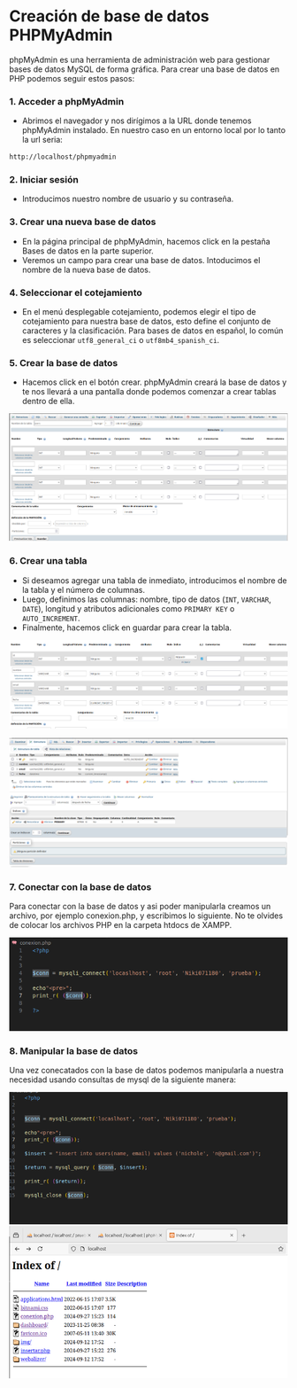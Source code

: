 # Creación de base de datos PHPMyAdmin

phpMyAdmin es una herramienta de administración web para gestionar bases de datos MySQL de forma gráfica. Para crear una base de datos en PHP podemos seguir estos pasos:

### 1. Acceder a phpMyAdmin
- Abrimos el navegador y nos dirígimos a la URL donde tenemos phpMyAdmin instalado. En nuestro caso en un entorno local por lo tanto la url seria:

```bash
http://localhost/phpmyadmin
```

### 2. Iniciar sesión
- Introducimos nuestro nombre de usuario y su contraseña.
  
### 3. Crear una nueva base de datos
- En la página principal de phpMyAdmin, hacemos click en la pestaña Bases de datos en la parte superior.
- Veremos un campo para crear una base de datos. Intoducimos el nombre de la nueva base de datos.

### 4. Seleccionar el cotejamiento 
- En el menú desplegable cotejamiento, podemos elegir el tipo de cotejamiento para nuestra base de datos, esto define el conjunto de caracteres y la clasificación. Para bases de datos en español, lo común es seleccionar `utf8_general_ci` o `utf8mb4_spanish_ci`.

### 5. Crear la base de datos
- Hacemos click en el botón crear. phpMyAdmin creará la base de datos y te nos llevará a una pantalla donde podemos comenzar a crear tablas dentro de ella.

![img](https://github.com/nicholelouis/DPL_A_Nichole/blob/main/img/bbdd1.png?raw=true)

### 6. Crear una tabla
- Si deseamos agregar una tabla de inmediato, introducimos el nombre de la tabla y el número de columnas.
- Luego, definimos las columnas: nombre, tipo de datos (`INT`, `VARCHAR`, `DATE`), longitud y atributos adicionales como `PRIMARY KEY` o `AUTO_INCREMENT`.
- Finalmente, hacemos click en guardar para crear la tabla.

![img](https://github.com/nicholelouis/DPL_A_Nichole/blob/main/img/bbdd2.png?raw=true)

![img](https://github.com/nicholelouis/DPL_A_Nichole/blob/main/img/bbdd3.png?raw=true)

### 7. Conectar con la base de datos
Para conectar con la base de datos y asi poder manipularla creamos un archivo, por ejemplo conexion.php, y escribimos lo siguiente. No te olvides de colocar los archivos PHP en la carpeta htdocs de XAMPP.

![img](https://github.com/nicholelouis/DPL_A_Nichole/blob/main/img/bbdd4.png?raw=true)

### 8. Manipular la base de datos

Una vez conecatados con la base de datos podemos manipularla a nuestra necesidad usando consultas de mysql de la siguiente manera:

![img](https://github.com/nicholelouis/DPL_A_Nichole/blob/main/img/bbdd5.png?raw=true)
![img](https://github.com/nicholelouis/DPL_A_Nichole/blob/main/img/bbdd6.png?raw=true)
